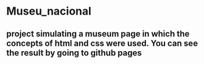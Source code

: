 # Museu_nacional

## project simulating a museum page in which the concepts of html and css were used. You can see the result by going to github pages
